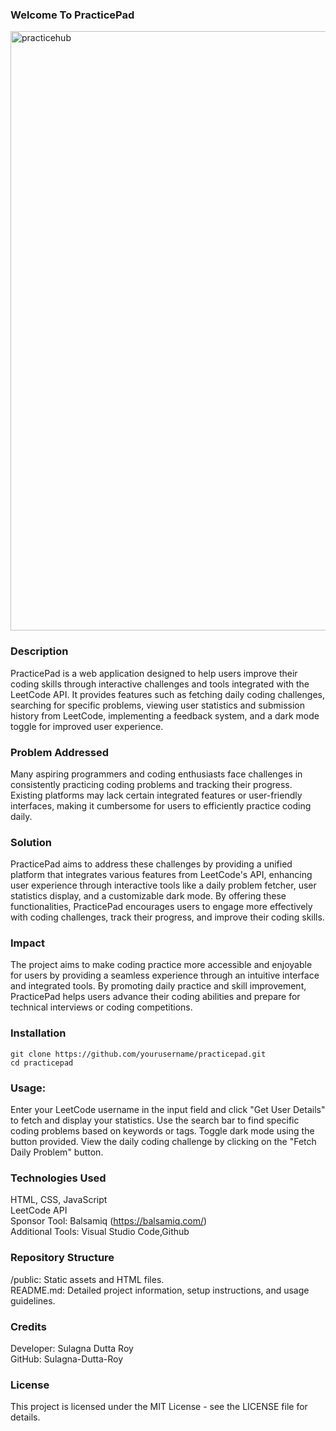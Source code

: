 ### Welcome To PracticePad
<img width="959" alt="practicehub" src="https://github.com/Sulagna-Dutta-Roy/PracticePad/assets/72568715/66067d24-221e-44e6-a73f-59c3a7fee360">

### Description
PracticePad is a web application designed to help users improve their coding skills through interactive challenges and tools integrated with the LeetCode API. It provides features such as fetching daily coding challenges, searching for specific problems, viewing user statistics and submission history from LeetCode, implementing a feedback system, and a dark mode toggle for improved user experience.

### Problem Addressed
Many aspiring programmers and coding enthusiasts face challenges in consistently practicing coding problems and tracking their progress. Existing platforms may lack certain integrated features or user-friendly interfaces, making it cumbersome for users to efficiently practice coding daily.

### Solution
PracticePad aims to address these challenges by providing a unified platform that integrates various features from LeetCode's API, enhancing user experience through interactive tools like a daily problem fetcher, user statistics display, and a customizable dark mode. By offering these functionalities, PracticePad encourages users to engage more effectively with coding challenges, track their progress, and improve their coding skills.

### Impact
The project aims to make coding practice more accessible and enjoyable for users by providing a seamless experience through an intuitive interface and integrated tools. By promoting daily practice and skill improvement, PracticePad helps users advance their coding abilities and prepare for technical interviews or coding competitions.

### Installation

```` git clone https://github.com/yourusername/practicepad.git ```` 
<br/>
```` cd practicepad ````

### Usage:
Enter your LeetCode username in the input field and click "Get User Details" to fetch and display your statistics.
Use the search bar to find specific coding problems based on keywords or tags.
Toggle dark mode using the button provided.
View the daily coding challenge by clicking on the "Fetch Daily Problem" button.

### Technologies Used 
HTML, CSS, JavaScript <br/>
LeetCode API<br/>
Sponsor Tool: Balsamiq (https://balsamiq.com/) <br/>
Additional Tools: Visual Studio Code,Github

### Repository Structure
/public: Static assets and HTML files. <br/>
README.md: Detailed project information, setup instructions, and usage guidelines. 

### Credits
Developer: Sulagna Dutta Roy <br/>
GitHub: Sulagna-Dutta-Roy

### License
This project is licensed under the MIT License - see the LICENSE file for details. 
